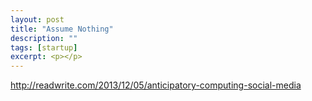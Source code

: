 ```yaml
---
layout: post
title: "Assume Nothing"
description: ""
tags: [startup]
excerpt: <p></p>
---
```

http://readwrite.com/2013/12/05/anticipatory-computing-social-media